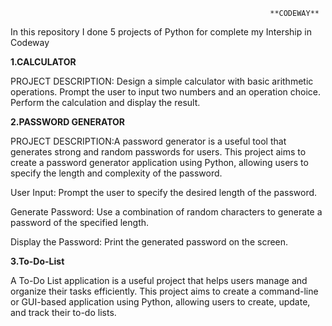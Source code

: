                                                               **CODEWAY**
In this repository I done 5 projects of Python for complete my Intership in Codeway 

**1.CALCULATOR**

PROJECT DESCRIPTION: Design a simple calculator with basic arithmetic operations. Prompt the
user to input two numbers and an operation choice. Perform the
calculation and display the result.

**2.PASSWORD GENERATOR**

PROJECT DESCRIPTION:A password generator is a useful tool that generates strong and random passwords for
users. This project aims to create a password generator application using Python,
allowing users to specify the length and complexity of the password.

User Input: Prompt the user to specify the desired length of the password.

Generate Password: Use a combination of random characters to generate a password of
the specified length.

Display the Password: Print the generated password on the screen.

**3.To-Do-List**

A To-Do List application is a useful project that helps users manage
and organize their tasks efficiently. This project aims to create a
command-line or GUI-based application using Python, allowing users
to create, update, and track their to-do lists.

